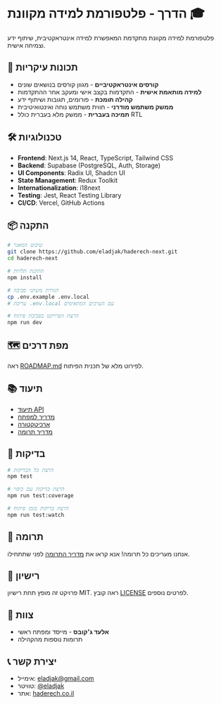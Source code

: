 # הדרך - פלטפורמת למידה מקוונת 🎓

פלטפורמת למידה מקוונת מתקדמת המאפשרת למידה אינטראקטיבית, שיתוף ידע וצמיחה אישית.

## 🌟 תכונות עיקריות

- **קורסים אינטראקטיביים** - מגוון קורסים בנושאים שונים
- **למידה מותאמת אישית** - התקדמות בקצב אישי ומעקב אחר ההתקדמות
- **קהילה תומכת** - פורומים, תגובות ושיתוף ידע
- **ממשק משתמש מודרני** - חווית משתמש נוחה ואינטואיטיבית
- **תמיכה בעברית** - ממשק מלא בעברית כולל RTL

## 🛠️ טכנולוגיות

- **Frontend**: Next.js 14, React, TypeScript, Tailwind CSS
- **Backend**: Supabase (PostgreSQL, Auth, Storage)
- **UI Components**: Radix UI, Shadcn UI
- **State Management**: Redux Toolkit
- **Internationalization**: i18next
- **Testing**: Jest, React Testing Library
- **CI/CD**: Vercel, GitHub Actions

## 📦 התקנה

```bash
# שיבוט המאגר
git clone https://github.com/eladjak/haderech-next.git
cd haderech-next

# התקנת תלויות
npm install

# הגדרת משתני סביבה
cp .env.example .env.local
# עריכת .env.local עם הערכים המתאימים

# הרצת הפרויקט בסביבת פיתוח
npm run dev
```

## 🗺️ מפת דרכים

ראה [ROADMAP.md](ROADMAP.md) לפירוט מלא של תכנית הפיתוח.

## 📚 תיעוד

- [תיעוד API](docs/api.md)
- [מדריך למפתח](docs/developer-guide.md)
- [ארכיטקטורה](docs/architecture.md)
- [מדריך תרומה](CONTRIBUTING.md)

## 🧪 בדיקות

```bash
# הרצת כל הבדיקות
npm test

# הרצת בדיקות עם כיסוי
npm run test:coverage

# הרצת בדיקות בזמן פיתוח
npm run test:watch
```

## 🤝 תרומה

אנחנו מעריכים כל תרומה! אנא קראו את [מדריך התרומה](CONTRIBUTING.md) לפני שתתחילו.

## 📄 רישיון

פרויקט זה מופץ תחת רישיון MIT. ראה קובץ [LICENSE](LICENSE) לפרטים נוספים.

## 👥 צוות

- **אלעד ג'קובס** - מייסד ומפתח ראשי
- תרומות נוספות מהקהילה

## 📞 יצירת קשר

- אימייל: [eladjak@gmail.com](mailto:eladjak@gmail.com)
- טוויטר: [@eladjak](https://twitter.com/eladjak)
- אתר: [haderech.co.il](https://haderech.co.il)